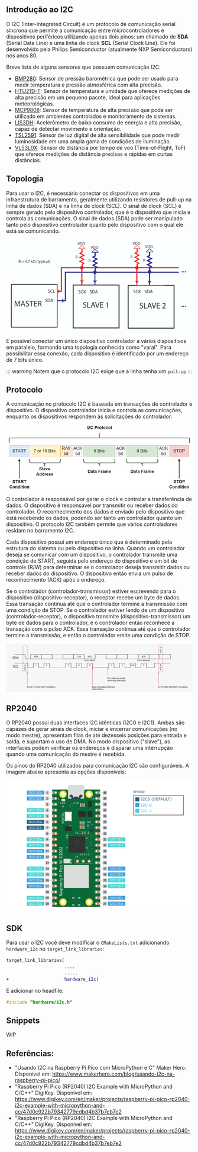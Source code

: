 ## Introdução ao I2C
O I2C (Inter-Integrated Circuit) é um protocolo de comunicação serial síncrona que permite a comunicação entre microcontroladores e dispositivos periféricos utilizando apenas dois pinos: um chamado de **SDA** (Serial Data Line) e uma linha de clock **SCL** (Serial Clock Line). Ele foi desenvolvido pela Philips Semiconductor (atualmente NXP Semiconductors) nos anos 80.

Breve lista de alguns sensores que possuem comunicação I2C:

- [BMP280](https://www.adafruit.com/product/2651): Sensor de pressão barométrica que pode ser usado para medir temperatura e pressão atmosférica com alta precisão.
- [HTU21D-F](https://www.adafruit.com/product/1899): Sensor de temperatura e umidade que oferece medições de alta precisão em um pequeno pacote, ideal para aplicações meteorológicas.
- [MCP9808](https://www.adafruit.com/product/1782): Sensor de temperatura de alta precisão que pode ser utilizado em ambientes controlados e monitoramento de sistemas.
- [LIS3DH](https://www.adafruit.com/product/2809): Acelerômetro de baixo consumo de energia e alta precisão, capaz de detectar movimento e orientação.
- [TSL2591](https://www.adafruit.com/product/1980): Sensor de luz digital de alta sensibilidade que pode medir luminosidade em uma ampla gama de condições de iluminação.
- [VL53L0X](https://www.adafruit.com/product/3317): Sensor de distância por tempo de voo (Time-of-Flight, ToF) que oferece medições de distância precisas e rápidas em curtas distâncias.

## Topologia

Para usar o I2C, é necessário conectar os dispositivos em uma infraestrutura de barramento, geralmente utilizando resistores de pull-up na linha de dados (SDA) e na linha de clock (SCL). O sinal de clock (SCL) é sempre gerado pelo dispositivo controlador, que é o dispositivo que inicia e controla as comunicações. O sinal de dados (SDA) pode ser manipulado tanto pelo dispositivo controlador quanto pelo dispositivo com o qual ele está se comunicando.

![I2C-Components-with-pull-up-resistors](imgs/I2C-Components-with-pull-up-resistors.png)

É possível conectar um único dispositivo controlador a vários dispositivos em paralelo, formando uma topologia conhecida como "varal". Para possibilitar essa conexão, cada dispositivo é identificado por um endereço de 7 bits único.

::: warning
Notem que o protocolo I2C exige que a linha tenha um `pull-up`
:::

## Protocolo

A comunicação no protocolo I2C é baseada em transações de controlador e dispositivo. O dispositivo controlador inicia e controla as comunicações, enquanto os dispositivos respondem às solicitações do controlador.

![i2c.drawio](imgs/i2c.drawio.png)

<!--
Abaixo disponibilizo uma visão geral do protocolo

1. **Start Condition**: A comunicação no barramento I2C é iniciada por uma condição de início (start condition), na qual o controlador coloca o sinal SDA de nível alto para baixo enquanto o sinal SCL permanece em alto.

2. **Endereçamento**: O controlador transmite o endereço do dispositivo com o qual deseja se comunicar. Cada dispositivo no barramento possui um endereço único de 7 ou 10 bits. O bit seguinte indica se o controlador está escrevendo (0) ou lendo (1) dados do dispositivo.

3. **Acknowledge (ACK)**: Após o recebimento do endereço, o dispositivo correspondente responde com um sinal de ACK para confirmar que foi endereçado corretamente.

4. **Transferência de Dados**: Após o endereçamento, o controlador pode enviar ou receber dados do dispositivo. Durante a transmissão de dados, o controlador envia bytes de dados para o dispositivo, que responde com sinais ACK após a recepção de cada byte.

5. **Stop Condition**: Após concluir a comunicação, o controlador emite uma condição de parada (stop condition), na qual o sinal SDA é colocado de nível lógico baixo para alto enquanto o sinal SCL permanece em alto.

 -->

O controlador é responsável por gerar o clock e controlar a transferência de dados. O dispositivo é responsável por transmitir ou receber dados do controlador. O reconhecimento dos dados é enviado pelo dispositivo que está recebendo os dados, podendo ser tanto um controlador quanto um dispositivo. O protocolo I2C também permite que vários controladores residam no barramento I2C.

Cada dispositivo possui um endereço único que é determinado pela estrutura do sistema ou pelo dispositivo na linha. Quando um controlador deseja se comunicar com um dispositivo, o controlador transmite uma condição de START, seguida pelo endereço do dispositivo e um bit de controle (R/W) para determinar se o controlador deseja transmitir dados ou receber dados do dispositivo. O dispositivo então envia um pulso de reconhecimento (ACK) após o endereço.

Se o controlador (controlador-transmissor) estiver escrevendo para o dispositivo (dispositivo-receptor), o receptor recebe um byte de dados. Essa transação continua até que o controlador termine a transmissão com uma condição de STOP. Se o controlador estiver lendo de um dispositivo (controlador-receptor), o dispositivo transmite (dispositivo-transmissor) um byte de dados para o controlador, e o controlador então reconhece a transação com o pulso ACK. Essa transação continua até que o controlador termine a transmissão, e então o controlador emite uma condição de STOP.

![i2cCOMPORTAMENTO](imgs/i2cCOMPORTAMENTO.png)

## RP2040

O RP2040 possui duas interfaces I2C idênticas (I2C0 e I2C1). Ambas são capazes de gerar sinais de clock, iniciar e encerrar comunicações (no modo mestre), apresentam filas de até dezesseis posições para entrada e saída, e suportam o uso de DMA. No modo dispositivo ("slave"), as interfaces podem verificar os endereços e disparar uma interrupção quando uma comunicação do mestre é recebida.

Os pinos do RP2040 utilizados para comunicação I2C são configuráveis. A imagem abaixo apresenta as opções disponíveis:

![picow-I2C-pinout](imgs/picow-I2C-pinout.png)

## SDK

Para usar o I2C você deve modificar o `CMakeLists.txt` adicionando `hardware_i2c` no `target_link_libraries`:

```diff
target_link_libraries(
                      ....
                      .....
+                     hardware_i2c)
```

E adicionar no headfile:

```c
#include "hardware/i2c.h"
```

## Snippets

WIP

## Referências:

- "Usando I2C na Raspberry Pi Pico com MicroPython e C" Maker Hero. Disponível em: https://www.makerhero.com/blog/usando-i2c-na-raspberry-pi-pico/
- "Raspberry Pi Pico (RP2040) I2C Example with MicroPython and C/C++" DigiKey. Disponível em: https://www.digikey.com/en/maker/projects/raspberry-pi-pico-rp2040-i2c-example-with-micropython-and-cc/47d0c922b79342779cdbd4b37b7eb7e2
- "Raspberry Pi Pico (RP2040) I2C Example with MicroPython and C/C++" DigiKey. Disponível em: https://www.digikey.com/en/maker/projects/raspberry-pi-pico-rp2040-i2c-example-with-micropython-and-cc/47d0c922b79342779cdbd4b37b7eb7e2
